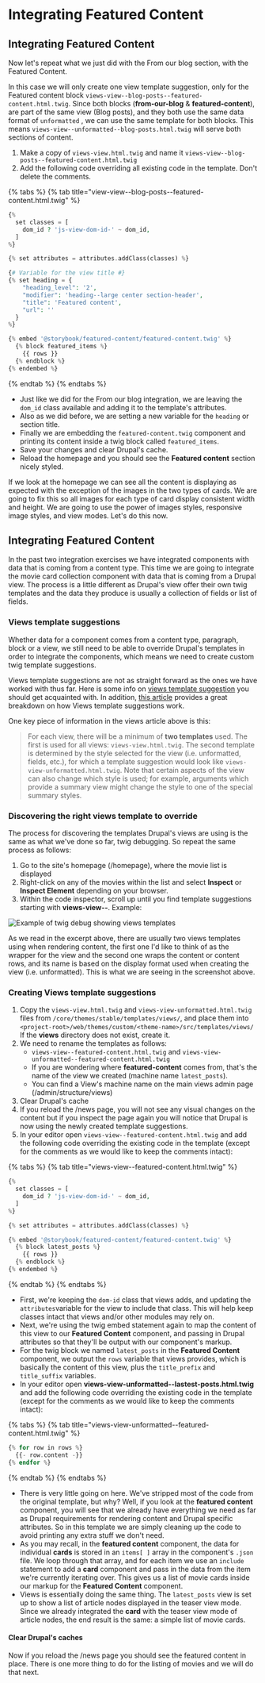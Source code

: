 # Integrating Featured Content

## Integrating Featured Content

Now let's repeat what we just did with the From our blog section, with the Featured Content.

In this case we will only create one view template suggestion, only for the Featured content block `views-view--blog-posts--featured-content.html.twig`. Since both blocks (**from-our-blog** & **featured-content**), are part of the same view (Blog posts), and they both use the same data format of `unformatted` , we can use the same template for both blocks. This means `views-view--unformatted--blog-posts.html.twig` will serve both sections of content.

1. Make a copy of `views-view.html.twig` and name it `views-view--blog-posts--featured-content.html.twig`
2. Add the following code overriding all existing code in the template.  Don't delete the comments.

{% tabs %}
{% tab title="view-view--blog-posts--featured-content.html.twig" %}
```php
{%
  set classes = [
    dom_id ? 'js-view-dom-id-' ~ dom_id,
  ]
%}

{% set attributes = attributes.addClass(classes) %}

{# Variable for the view title #}
{% set heading = {
    "heading_level": '2',
    "modifier": 'heading--large center section-header',
    "title": 'Featured content',
    "url": ''
  }
%}

{% embed '@storybook/featured-content/featured-content.twig' %}
  {% block featured_items %}
    {{ rows }}
  {% endblock %}
{% endembed %}
```
{% endtab %}
{% endtabs %}

* Just like we did for the From our blog integration, we are leaving the `dom_id` class available and adding it to the template's attributes.
* Also as we did before, we are setting a new variable for the `heading` or section title.
* Finally we are embedding the `featured-content.twig` component and printing its content inside a twig block called `featured_items`.
* Save your changes and clear Drupal's cache.
* Reload the homepage and you should see the **Featured content** section nicely styled.

If we look at the homepage we can see all the content is displaying as expected with the exception of the images in the two types of cards. We are going to fix this so all images for each type of card display consistent width and height. We are going to use the power of images styles, responsive image styles, and view modes. Let's do this now.

## Integrating Featured Content

In the past two integration exercises we have integrated components with data that is coming from a content type. This time we are going to integrate the movie card collection component with data that is coming from a Drupal view. The process is a little different as Drupal's view offer their own twig templates and the data they produce is usually a collection of fields or list of fields.

### Views template suggestions

Whether data for a component comes from a content type, paragraph, block or a view, we still need to be able to override Drupal's templates in order to integrate the components, which means we need to create custom twig template suggestions.

Views template suggestions are not as straight forward as the ones we have worked with thus far. Here is some info on [views template suggestion](https://api.drupal.org/api/drupal/core!modules!views!views.theme.inc/group/views_templates/8.2.x) you should get acquainted with. In addition, [this article](http://redcrackle.com/blog/drupal-8/theme-views-templates) provides a great breakdown on how Views template suggestions work.

One key piece of information in the views article above is this:

> For each view, there will be a minimum of **two templates** used. The first is used for all views: `views-view.html.twig`. The second template is determined by the style selected for the view (i.e. unformatted, fields, etc.), for which a template suggestion would look like `views-view-unformatted.html.twig`. Note that certain aspects of the view can also change which style is used; for example, arguments which provide a summary view might change the style to one of the special summary styles.

### Discovering the right views template to override

The process for discovering the templates Drupal's views are using is the same as what we've done so far, twig debugging. So repeat the same process as follows:

1. Go to the site's homepage (/homepage), where the movie list is displayed
2. Right-click on any of the movies within the list and select **Inspect** or **Inspect Element** depending on your browser.
3. Within the code inspector, scroll up until you find template suggestions starting with **views-view--**. Example:

![Example of twig debug showing views templates](../.gitbook/assets/views-1.png)

As we read in the excerpt above, there are usually two views templates using when rendering content, the first one I'd like to think of as the wrapper for the view and the second one wraps the content or content rows, and its name is based on the display format used when creating the view (i.e. unformatted). This is what we are seeing in the screenshot above.

### Creating Views template suggestions

1. Copy the `views-view.html.twig` and `views-view-unformatted.html.twig` files from `/core/themes/stable/templates/views/`, and place them into `<project-root>/web/themes/custom/<theme-name>/src/templates/views/` If the **views** directory does not exist, create it.
2. We need to rename the templates as follows:
   * `views-view--featured-content.html.twig` and `views-view-unformatted--featured-content.html.twig`
   * If you are wondering where **featured-content** comes from, that's the name of the view we created (machine name `latest_posts`).
   * You can find a View's machine name on the main views admin page (/admin/structure/views)
3. Clear Drupal's cache
4. If you reload the /news page, you will not see any visual changes on the content but if you inspect the page again you will notice that Drupal is now using the newly created template suggestions.
5. In your editor open `views-view--featured-content.html.twig` and add the following code overriding the existing code in the template (except for the comments as we would like to keep the comments intact):

{% tabs %}
{% tab title="views-view--featured-content.html.twig" %}
```php
{%
  set classes = [
    dom_id ? 'js-view-dom-id-' ~ dom_id,
  ]
%}

{% set attributes = attributes.addClass(classes) %}

{% embed '@storybook/featured-content/featured-content.twig' %}
  {% block latest_posts %}
    {{ rows }}
  {% endblock %}
{% endembed %}
```
{% endtab %}
{% endtabs %}

* First, we're keeping the `dom-id` class that views adds, and updating the `attributes`variable for the view to include that class. This will help keep classes intact that views and/or other modules may rely on.
* Next, we're using the twig embed statement again to map the content of this view to our **Featured Content** component, and passing in Drupal attributes so that they'll be output with our component's markup.
* For the twig block we named `latest_posts` in the **Featured Content** component, we output the `rows` variable that views provides, which is basically the content of this view, plus the `title_prefix` and `title_suffix` variables.
* In your editor open **views-view-unformatted--lastest-posts.html.twig** and add the following code overriding the existing code in the template (except for the comments as we would like to keep the comments intact):

{% tabs %}
{% tab title="views-view-unformatted--featured-content.html.twig" %}
```php
{% for row in rows %}
  {{- row.content -}}
{% endfor %}
```
{% endtab %}
{% endtabs %}

* There is very little going on here. We've stripped most of the code from the original template, but why? Well, if you look at the **featured content** component, you will see that we already have everything we need as far as Drupal requirements for rendering content and Drupal specific attributes. So in this template we are simply cleaning up the code to avoid printing any extra stuff we don't need.
* As you may recall, in the **featured content** component, the data for individual **cards** is stored in an `items[ ]` array in the component's `.json` file. We loop through that array, and for each item we use an `include` statement to add a **card** component and pass in the data from the item we're currently iterating over. This gives us a list of movie cards inside our markup for the **Featured Content** component.
* Views is essentially doing the same thing. The `latest_posts` view is set up to show a list of article nodes displayed in the teaser view mode. Since we already integrated the **card** with the teaser view mode of article nodes, the end result is the same: a simple list of movie cards.

#### Clear Drupal's caches

Now if you reload the /news page you should see the featured content in place. There is one more thing to do for the listing of movies and we will do that next.
